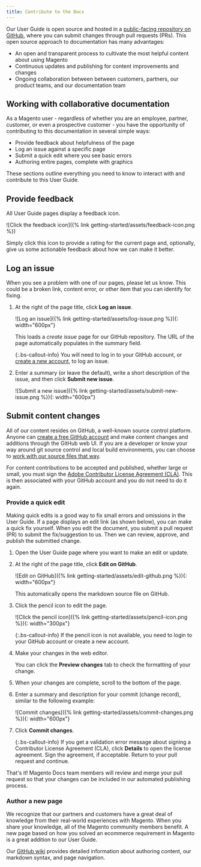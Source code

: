 ```yaml
---
title: Contribute to the Docs
---
```


Our User Guide is open source and hosted in a [public-facing repository on GitHub][1], where you can submit changes through pull requests (PRs). This open source approach to documentation has many advantages:

- An open and transparent process to cultivate the most helpful content about using Magento
- Continuous updates and publishing for content improvements and changes
- Ongoing collaboration between between customers, partners, our product teams, and our documentation team

## Working with collaborative documentation

As a Magento user - regardless of whether you are an employee, partner, customer, or even a prospective customer - you have the opportunity of contributing to this documentation in several simple ways:

- Provide feedback about helpfulness of the page
- Log an issue against a specific page
- Submit a quick edit where you see basic errors
- Authoring entire pages, complete with graphics

These sections outline everything you need to know to interact with and contribute to this User Guide.

## Provide feedback

All User Guide pages display a feedback icon.

![Click the feedback icon]({% link getting-started/assets/feedback-icon.png %})

Simply click this icon to provide a rating for the current page and, optionally, give us some actionable feedback about how we can make it better.

## Log an issue

When you see a problem with one of our pages, please let us know. This could be a broken link, content error, or other item that you can identify for fixing.

1. At the right of the page title, click **Log an issue**.

   ![Log an issue]({% link getting-started/assets/log-issue.png %}){: width="600px"}

   This loads a _create issue_ page for our GitHub repository. The URL of the page automatically populates in the summary field.

   {:.bs-callout-info}
   You will need to log in to your GitHub account, or [create a new account][2], to log an issue.

1. Enter a summary (or leave the default), write a short description of the issue, and then click **Submit new issue**.

   ![Submit a new issue]({% link getting-started/assets/submit-new-issue.png %}){: width="600px"}

## Submit content changes

All of our content resides on GitHub, a well-known source control platform. Anyone can [create a free GitHub account][2] and make content changes and additions through the GitHub web UI. If you are a developer or know your way around git source control and local build environments, you can choose to [work with our source files that way][3].

For content contributions to be accepted and published, whether large or small, you must sign the [Adobe Contributor License Agreement (CLA)][4]. This is then associated with your GitHub account and you do not need to do it again.

### Provide a quick edit

Making quick edits is a good way to fix small errors and omissions in the User Guide. If a page displays an edit link (as shown below), you can make a quick fix yourself. When you edit the document, you submit a pull request (PR) to submit the fix/suggestion to us. Then we can review, approve, and publish the submitted change.

1. Open the User Guide page where you want to make an edit or update.

1. At the right of the page title, click **Edit on GitHub**.

   ![Edit on GitHub]({% link getting-started/assets/edit-github.png %}){: width="600px"}

   This automatically opens the markdown source file on GitHub.

1. Click the pencil icon to edit the page.

   ![Click the pencil icon]({% link getting-started/assets/pencil-icon.png %}){: width="300px"}

   {:.bs-callout-info}
   If the pencil icon is not available, you need to login to your GitHub account or create a new account.

1. Make your changes in the web editor.

   You can click the **Preview changes** tab to check the formatting of your change.

1. When your changes are complete, scroll to the bottom of the page.

1. Enter a summary and description for your commit (change record), similar to the following example:

   ![Commit changes]({% link getting-started/assets/commit-changes.png %}){: width="600px"}

1. Click **Commit changes**.

   {:.bs-callout-info}
   If you get a validation error message about signing a Contributor License Agreement (CLA), click **Details** to open the license agreement. Sign the agreement, if acceptable. Return to your pull request and continue.

That's it! Magento Docs team members will review and merge your pull request so that your changes can be included in our automated publishing process.

### Author a new page

We recognize that our partners and customers have a great deal of knowledge from their real-world experiences with Magento. When you share your knowledge, all of the Magento community members benefit. A new page based on how you solved an ecommerce requirement in Magento is a great addition to our User Guide.

Our [GitHub wiki][5] provides detailed information about authoring content, our markdown syntax, and page navigation.

[1]: https://github.com/magento/merchdocs
[2]: https://github.com/signup/free
[3]: https://github.com/magento/merchdocs/wiki/Writing-Content#write-like-a-developer
[4]: https://opensource.adobe.com/cla.html
[5]: https://github.com/magento/merchdocs/wiki/Writing-Content#writing-styles-and-markdown